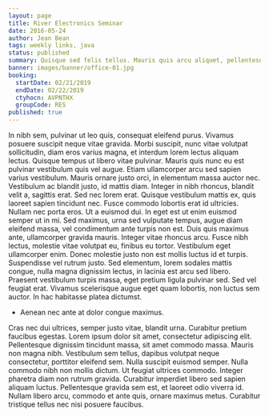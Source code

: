 ```yaml
---
layout: page
title: River Electronics Seminar
date: 2016-05-24
author: Jean Bean
tags: weekly links, java
status: published
summary: Quisque sed felis tellus. Mauris quis arcu aliquet, pellentesque.
banner: images/banner/office-01.jpg
booking:
  startDate: 02/21/2019
  endDate: 02/22/2019
  ctyhocn: AVPNTHX
  groupCode: RES
published: true
---
```

In nibh sem, pulvinar ut leo quis, consequat eleifend purus. Vivamus posuere suscipit neque vitae gravida. Morbi suscipit, nunc vitae volutpat sollicitudin, diam eros varius magna, et interdum lorem lectus aliquam lectus. Quisque tempus ut libero vitae pulvinar. Mauris quis nunc eu est pulvinar vestibulum quis vel augue. Etiam ullamcorper arcu sed sapien varius vestibulum. Mauris ornare justo orci, in elementum massa auctor nec. Vestibulum ac blandit justo, id mattis diam. Integer in nibh rhoncus, blandit velit a, sagittis erat. Sed nec lorem erat. Quisque vestibulum mattis ex, quis laoreet sapien tincidunt nec.
Fusce commodo lobortis erat id ultricies. Nullam nec porta eros. Ut a euismod dui. In eget est ut enim euismod semper ut in mi. Sed maximus, urna sed vulputate tempus, augue diam eleifend massa, vel condimentum ante turpis non est. Duis quis maximus ante, ullamcorper gravida mauris. Integer vitae rhoncus arcu. Fusce nibh lectus, molestie vitae volutpat eu, finibus eu tortor. Vestibulum eget ullamcorper enim. Donec molestie justo non est mollis luctus id et turpis. Suspendisse vel rutrum justo. Sed elementum, lorem sodales mattis congue, nulla magna dignissim lectus, in lacinia est arcu sed libero. Praesent vestibulum turpis massa, eget pretium ligula pulvinar sed. Sed vel feugiat erat. Vivamus scelerisque augue eget quam lobortis, non luctus sem auctor. In hac habitasse platea dictumst.

* Aenean nec ante at dolor congue maximus.

Cras nec dui ultrices, semper justo vitae, blandit urna. Curabitur pretium faucibus egestas. Lorem ipsum dolor sit amet, consectetur adipiscing elit. Pellentesque dignissim tincidunt massa, sit amet commodo massa. Mauris non magna nibh. Vestibulum sem tellus, dapibus volutpat neque consectetur, porttitor eleifend sem. Nulla suscipit euismod semper. Nulla commodo nibh non mollis dictum. Ut feugiat ultrices commodo. Integer pharetra diam non rutrum gravida. Curabitur imperdiet libero sed sapien aliquam luctus. Pellentesque gravida sem est, et laoreet odio viverra id. Nullam libero arcu, commodo et ante quis, ornare maximus metus. Curabitur tristique tellus nec nisi posuere faucibus.
